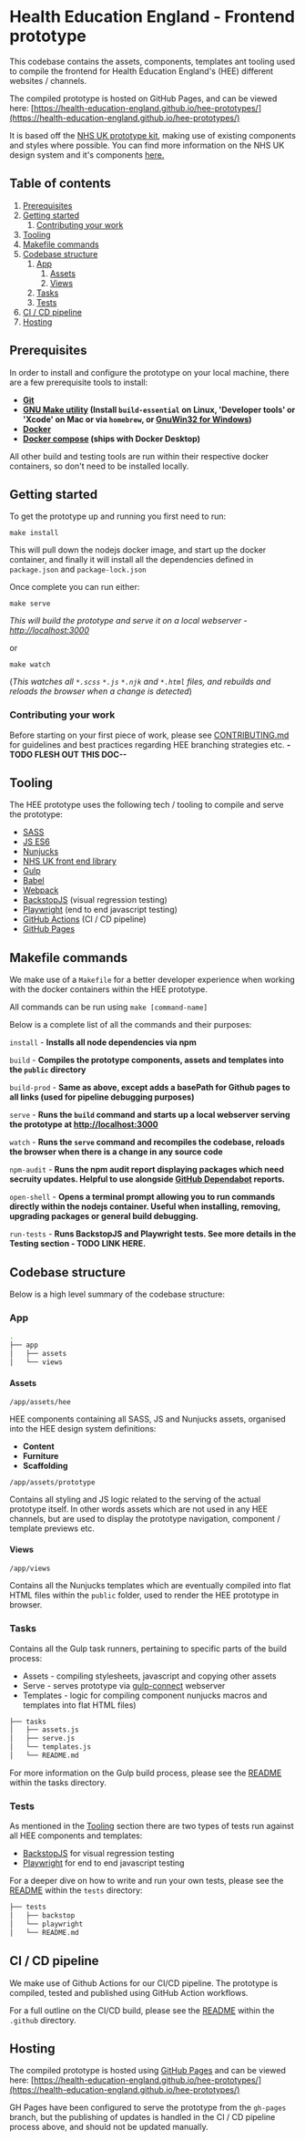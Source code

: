 # Health Education England - Frontend prototype 

This codebase contains the assets, components, templates ant tooling used to compile the frontend for Health Education 
England's (HEE) different websites / channels.

The compiled prototype is hosted on GitHub Pages, and can be viewed here: 
[https://health-education-england.github.io/hee-prototypes/](https://health-education-england.github.io/hee-prototypes/)

It is based off the [NHS UK prototype kit](https://github.com/nhsuk/nhsuk-frontend), making use of existing components 
and styles where possible. You can find more information on the NHS UK design system and it's components [here.](https://service-manual.nhs.uk/design-system)

## Table of contents
1. [Prerequisites](#prerequisites)
2. [Getting started](#getting-started)
   1. [Contributing your work](#contributing)
3. [Tooling](#tooling)
4. [Makefile commands](#makefile)
5. [Codebase structure](#codebase)
   1. [App](#codebase-app)
      1. [Assets](#codebase-app-assets)
      2. [Views](#codebase-app-views)
   2. [Tasks](#codebase-tasks)
   3. [Tests](#codebase-tests)
6. [CI / CD pipeline](#ci-cd)
7. [Hosting](#hosting)

## Prerequisites 
<a name="prerequisites"></a>

In order to install and configure the prototype on your local machine, there are a few prerequisite tools to install:

- **[Git](https://git-scm.com/)**
- **[GNU Make utility](https://www.gnu.org/software/make/) (Install `build-essential` on Linux, 'Developer tools' or 
'Xcode' on Mac or via `homebrew`, or [GnuWin32 for Windows](https://gnuwin32.sourceforge.net/packages/make.htm))**
- **[Docker](https://www.docker.com/products/docker-desktop/)**
- **[Docker compose](https://docs.docker.com/compose/) (ships with Docker Desktop)**

All other build and testing tools are run within their respective docker containers, so don't need to be installed locally.

## Getting started
<a name="getting-started"></a>

To get the prototype up and running you first need to run: 

`make install`

This will pull down the nodejs docker image, and start up the docker container, and finally it will install all the
dependencies defined in `package.json` and `package-lock.json`

Once complete you can run either:

`make serve` 

_This will build the prototype and serve it on a local webserver - [http://localhost:3000](http://localhost:3000/)_

or

`make watch` 

(_This watches all `*.scss` `*.js` `*.njk` and `*.html` files, and rebuilds and reloads the browser when a change is detected_)

### Contributing your work
<a name="contributing"></a>

Before starting on your first piece of work, please see [CONTRIBUTING.md](https://github.com/Health-Education-England/hee-prototypes/blob/master/CONTRIBUTING.md)
for guidelines and best practices regarding HEE branching strategies etc. **-TODO FLESH OUT THIS DOC--**

## Tooling
<a name="tooling"></a>

The HEE prototype uses the following tech / tooling to compile and serve the prototype:

- [SASS](https://www.npmjs.com/package/sass) 
- [JS ES6](https://www.w3schools.com/js/js_es6.asp)
- [Nunjucks](https://mozilla.github.io/nunjucks/)
- [NHS UK front end library](https://github.com/nhsuk/nhsuk-frontend)
- [Gulp](https://github.com/gulpjs/gulp)
- [Babel](https://babeljs.io/) 
- [Webpack](https://webpack.js.org/)
- [BackstopJS](https://garris.github.io/BackstopJS/) (visual regression testing)
- [Playwright](https://playwright.dev/) (end to end javascript testing)
- [GitHub Actions](https://github.com/features/actions) (CI / CD pipeline)
- [GitHub Pages](https://pages.github.com/) 

## Makefile commands
<a name="makefile"></a>

We make use of a `Makefile` for a better developer experience when working with the docker containers within the HEE
prototype.

All commands can be run using `make [command-name]`

Below is a complete list of all the commands and their purposes:

`install` - **Installs all node dependencies via npm**

`build` - **Compiles the prototype components, assets and templates into the `public` directory**

`build-prod` - **Same as above, except adds a basePath for Github pages to all links (used for pipeline debugging purposes)**

`serve` - **Runs the `build` command and starts up a local webserver serving the prototype at [http://localhost:3000](http://localhost:3000)**

`watch` - **Runs the `serve` command and recompiles the codebase, reloads the browser when there is a change in any source code**

`npm-audit` - **Runs the npm audit report displaying packages which need secruity updates. Helpful to use alongside 
[GitHub Dependabot](https://github.blog/2020-06-01-keep-all-your-packages-up-to-date-with-dependabot/) reports.**

`open-shell` - **Opens a terminal prompt allowing you to run commands directly within the nodejs container. Useful when installing, removing, upgrading packages or general build debugging.**

`run-tests` - **Runs BackstopJS and Playwright tests. See more details in the Testing section - TODO LINK HERE.**

## Codebase structure
<a name="codebase"></a>

Below is a high level summary of the codebase structure:

### App
<a name="codebase-app"></a>

```bash
.
├── app
│   ├── assets
│   └── views
```

#### Assets
<a name="codebase-app-assets"></a>

`/app/assets/hee`

HEE components containing all SASS, JS and Nunjucks assets, organised into the HEE design system definitions:

- **Content**
- **Furniture**
- **Scaffolding**

`/app/assets/prototype`

Contains all styling and JS logic related to the serving of the actual prototype itself. In other words assets which
are not used in any HEE channels, but are used to display the prototype navigation, component / template previews etc.

#### Views
<a name="codebase-app-views"></a>

`/app/views`

Contains all the Nunjucks templates which are eventually compiled into flat HTML files within the `public` folder, used 
to render the HEE prototype in browser.

### Tasks
<a name="codebase-tasks"></a>

Contains all the Gulp task runners, pertaining to specific parts of the build process:

- Assets - compiling stylesheets, javascript and copying other assets
- Serve - serves prototype via [gulp-connect](https://www.npmjs.com/package/gulp-connect) webserver
- Templates - logic for compiling component nunjucks macros and templates into flat HTML files) 

```bash
├── tasks
│   ├── assets.js
│   ├── serve.js
│   └── templates.js
│   └── README.md
```

For more information on the Gulp build process, please see the [README](https://github.com/Health-Education-England/hee-prototypes/blob/master/tasks/README.md) within the tasks directory.

### Tests
<a name="codebase-tests"></a>

As mentioned in the [Tooling](#tooling) section there are two types of tests run against all HEE components and templates:

- [BackstopJS](https://garris.github.io/BackstopJS/) for visual regression testing
- [Playwright](https://playwright.dev/) for end to end javascript testing

For a deeper dive on how to write and run your own tests, please see the [README](https://github.com/Health-Education-England/hee-prototypes/blob/master/tests/README.md) within the `tests` directory:

```bash
├── tests
│   ├── backstop
│   └── playwright
│   └── README.md
```

## CI / CD pipeline
<a name="ci-cd"></a>

We make use of Github Actions for our CI/CD pipeline. The prototype is compiled, tested and published using GitHub 
Action workflows.

For a full outline on the CI/CD build, please see the [README](https://github.com/Health-Education-England/hee-prototypes/blob/master/.github/README.md) 
within the `.github` directory.

## Hosting
<a name="hosting"></a>

The compiled prototype is hosted using [GitHub Pages](https://pages.github.com/) and can be viewed here:
[https://health-education-england.github.io/hee-prototypes/](https://health-education-england.github.io/hee-prototypes/)

GH Pages have been configured to serve the prototype from the `gh-pages` branch, but the publishing of updates is 
handled in the CI / CD pipeline process above, and should not be updated manually. 
